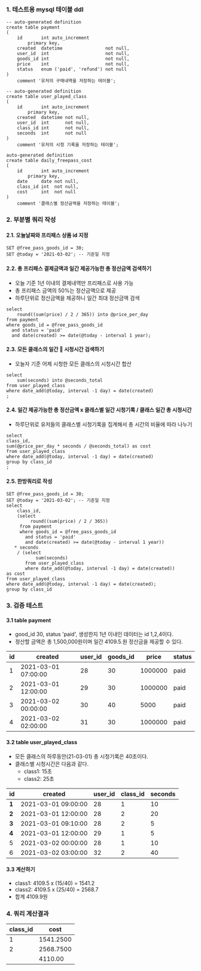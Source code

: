 ### 1. 테스트용 mysql 테이블 ddl
``` mysql
-- auto-generated definition  
create table payment  
(  
    id       int auto_increment  
        primary key,  
    created  datetime                not null,  
    user_id  int                     not null,  
    goods_id int                     not null,  
    price    int                     not null,  
    status   enum ('paid', 'refund') not null  
)  
    comment '유저의 구매내역을 저장하는 테이블';  
  
-- auto-generated definition  
create table user_played_class  
(  
    id       int auto_increment  
        primary key,  
    created  datetime not null,  
    user_id  int      not null,  
    class_id int      not null,  
    seconds  int      not null  
)  
    comment '유저의 시청 기록을 저장하는 테이블';  
  
auto-generated definition  
create table daily_freepass_cost  
(  
    id       int auto_increment  
        primary key,  
    date     date not null,  
    class_id int  not null,  
    cost     int  not null  
)  
    comment '클래스별 정산금액을 저장하는 테이블';
```


### 2. 부분별 쿼리 작성
#### 2.1. 오늘날짜와 프리패스 상품 id 지정
```mysql
SET @free_pass_goods_id = 30;  
SET @today = '2021-03-02'; -- 기준일 지정
```
#### 2.2. 총 프리패스 결제금액과 일간 제공가능한 총 정산금액 검색하기
- 오늘 기준 1년 이내의 결제내역만 프리패스로 사용 가능
- 총 프리패스 금액의 50%는 정산금액으로 제공
- 하루단위로 정산금액을 제공하니 일간 최대 정산금액 검색

```mysql
select  
    round((sum(price) / 2 / 365)) into @price_per_day  
from payment  
where goods_id = @free_pass_goods_id  
  and status = 'paid'  
  and date(created) >= date(@today - interval 1 year);  

```

#### 2.3. 모든 클래스의 일간  시청시간 검색하기
- 오늘자 기준 어제 시청한 모든 클래스의 시청시간 합산
```mysql
select  
    sum(seconds) into @seconds_total  
from user_played_class  
where date_add(@today, interval -1 day) = date(created)  
;  

```

#### 2.4. 일간 제공가능한 총 정산금액 x 클래스별 일간 시청기록 / 클래스 일간 총 시청시간
- 하루단위로 유저들의 클래스별 시청기록을 집계해서 총 시간의 비율에 따라 나누기
```mysql
select 
class_id,
sum(@price_per_day * seconds / @seconds_total) as cost  
from user_played_class  
where date_add(@today, interval -1 day) = date(created)
group by class_id
;
```


#### 2.5. 한방쿼리로 작성
```mysql
SET @free_pass_goods_id = 30;  
SET @today = '2021-03-02'; -- 기준일 지정
select  
	class_id,
    (select  
         round((sum(price) / 2 / 365))  
     from payment  
     where goods_id = @free_pass_goods_id  
       and status = 'paid'  
       and date(created) >= date(@today - interval 1 year))  
   * seconds  
    / (select  
           sum(seconds)  
       from user_played_class  
       where date_add(@today, interval -1 day) = date(created))  
as cost  
from user_played_class  
where date_add(@today, interval -1 day) = date(created);
group by class_id
```


### 3. 검증 테스트
#### 3.1 table payment
- good_id 30, status 'paid', 생성한지 1년 이내인 데이터는 id 1,2,4이다.
- 정산할 금액은 총 1,500,000원이며 일간 4109.5.원 정산금을 제공할 수 있다.

| id | created            | user_id | goods_id | price   | status |
|----|--------------------|---------|----------|---------|--------|
| 1  | 2021-03-01 07:00:00 | 28      | 30       | 1000000 | paid   |
| 2  | 2021-03-01 12:00:00 | 29      | 30       | 1000000 | paid   |
| 3  | 2021-03-02 00:00:00 | 30      | 40       | 5000    | paid   |
| 4  | 2021-03-02 02:00:00 | 31      | 30       | 1000000 | paid   |

#### 3.2 table user_played_class
- 모든 클래스의 하루동안(21-03-01) 총 시청기록은 40초이다.
- 클래스별 시청시간은 다음과 같다.
	- class1: 15초
	- class2: 25초

| id    | created             | user_id | class_id | seconds |
| ----- | ------------------- | ------- | -------- | ------- |
| **1** | 2021-03-01 09:00:00 | 28      | 1        | 10      |
| **2** | 2021-03-01 12:00:00 | 28      | 2        | 20      |
| **3** | 2021-03-01 09:10:00 | 28      | 2        | 5       |
| **4** | 2021-03-01 12:00:00 | 29      | 1        | 5       |
| 5     | 2021-03-02 00:00:00 | 28      | 1        | 10      |
| 6     | 2021-03-02 03:00:00 | 32      | 2        | 40      |

#### 3.3 계산하기
- class1: 4109.5 x (15/40) = 1541.2
- class2: 4109.5 x (25/40) = 2568.7
- 합계 4109.9원

### 4. 쿼리 계산결과

| class_id | cost      |
| -------- | --------- |
| 1        | 1541.2500 |
| 2        | 2568.7500 |
|          | 4110.00   |

